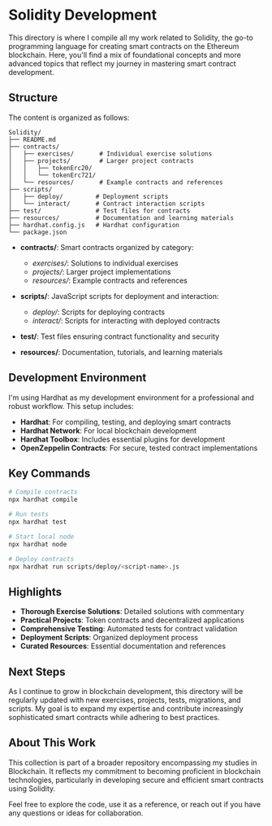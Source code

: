 # Solidity Development

This directory is where I compile all my work related to Solidity, the go-to programming language for creating smart contracts on the Ethereum blockchain. Here, you'll find a mix of foundational concepts and more advanced topics that reflect my journey in mastering smart contract development.

## Structure

The content is organized as follows:
```
Solidity/ 
├── README.md 
├── contracts/
│   ├── exercises/       # Individual exercise solutions
│   ├── projects/        # Larger project contracts
│   │   ├── tokenErc20/
│   │   └── tokenErc721/
│   └── resources/       # Example contracts and references
├── scripts/
│   ├── deploy/         # Deployment scripts
│   └── interact/       # Contract interaction scripts
├── test/               # Test files for contracts
├── resources/          # Documentation and learning materials
├── hardhat.config.js   # Hardhat configuration
└── package.json
```

- **contracts/**: Smart contracts organized by category:
  - *exercises/*: Solutions to individual exercises
  - *projects/*: Larger project implementations
  - *resources/*: Example contracts and references

- **scripts/**: JavaScript scripts for deployment and interaction:
  - *deploy/*: Scripts for deploying contracts
  - *interact/*: Scripts for interacting with deployed contracts

- **test/**: Test files ensuring contract functionality and security

- **resources/**: Documentation, tutorials, and learning materials

## Development Environment

I'm using Hardhat as my development environment for a professional and robust workflow. This setup includes:

- **Hardhat**: For compiling, testing, and deploying smart contracts
- **Hardhat Network**: For local blockchain development
- **Hardhat Toolbox**: Includes essential plugins for development
- **OpenZeppelin Contracts**: For secure, tested contract implementations

## Key Commands

```bash
# Compile contracts
npx hardhat compile

# Run tests
npx hardhat test

# Start local node
npx hardhat node

# Deploy contracts
npx hardhat run scripts/deploy/<script-name>.js
```

## Highlights

- **Thorough Exercise Solutions**: Detailed solutions with commentary
- **Practical Projects**: Token contracts and decentralized applications
- **Comprehensive Testing**: Automated tests for contract validation
- **Deployment Scripts**: Organized deployment process
- **Curated Resources**: Essential documentation and references

## Next Steps

As I continue to grow in blockchain development, this directory will be regularly updated with new exercises, projects, tests, migrations, and scripts. My goal is to expand my expertise and contribute increasingly sophisticated smart contracts while adhering to best practices.

## About This Work

This collection is part of a broader repository encompassing my studies in Blockchain. It reflects my commitment to becoming proficient in blockchain technologies, particularly in developing secure and efficient smart contracts using Solidity.

Feel free to explore the code, use it as a reference, or reach out if you have any questions or ideas for collaboration.